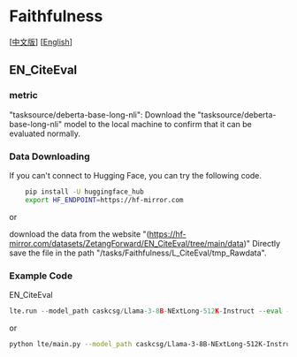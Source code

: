 # Faithfulness
[[中文版](README_ZH.md)] [[English](README.md)]
## EN_CiteEval

### metric

"tasksource/deberta-base-long-nli":
Download the "tasksource/deberta-base-long-nli" model to the local machine to confirm that it can be evaluated normally.

### Data Downloading
If you can't connect to Hugging Face, you can try the following code.

```bash
    pip install -U huggingface_hub
    export HF_ENDPOINT=https://hf-mirror.com
```

or

download the data from the website "(https://hf-mirror.com/datasets/ZetangForward/EN_CiteEval/tree/main/data)" Directly save the  file in the path "/tasks/Faithfulness/L_CiteEval/tmp_Rawdata".

### Example Code
EN_CiteEval

```python
lte.run --model_path caskcsg/Llama-3-8B-NExtLong-512K-Instruct --eval --benchmark_config tasks/Faithfulness/EN_CiteEval/EN_CiteEval.yaml --device 0,1 --save_tag "Llama-3-8B-NExtLong"
```
or

```bash
python lte/main.py --model_path caskcsg/Llama-3-8B-NExtLong-512K-Instruct --eval --benchmark_config tasks/Faithfulness/EN_CiteEval/EN_CiteEval.yaml --device 0,1 --save_tag "Llama-3-8B-NExtLong"
```
